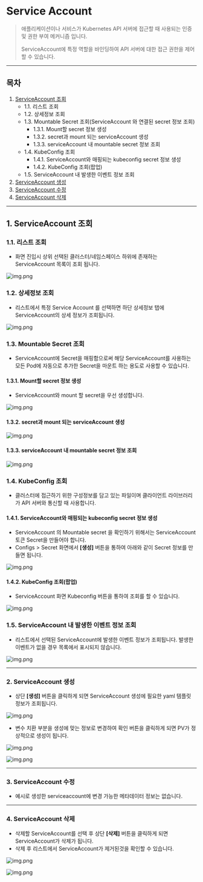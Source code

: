 # Service Account

> 애플리케이션이나 서비스가 Kubernetes API 서버에 접근할 때 사용되는 인증 및 권한 부여 메커니즘 입니다.
>
> ServiceAccount에 특정 역할을 바인딩하여 API 서버에 대한 접근 권한을 제어할 수 있습니다.

--- 

## **목차**
1. [ServiceAccount 조회](#1-serviceaccount-조회)
   * 1.1. 리스트 조회
   * 1.2. 상세정보 조회
   * 1.3. Mountable Secret 조회(ServiceAccount 와 연결된 secret 정보 조회) 
     * 1.3.1. Mount할 secret 정보 생성
     * 1.3.2. secret과 mount 되는 serviceAccount 생성
     * 1.3.3. serviceAccount 내 mountable secret 정보 조회
   * 1.4. KubeConfig 조회
     * 1.4.1. ServiceAccount와 매핑되는 kubeconfig secret 정보 생성
     * 1.4.2. KubeConfig 조회(팝업)
   * 1.5. ServiceAccount 내 발생한 이벤트 정보 조회
2. [ServiceAccount 생성](#2-serviceaccount-생성)
3. [ServiceAccount 수정](#3-serviceaccount-수정)
4. [ServiceAccount 삭제](#4-serviceaccount-삭제)

---

## 1. ServiceAccount 조회
### 1.1. 리스트 조회
* 화면 진입시 상위 선택된 클러스터/네임스페이스 하위에 존재하는 ServiceAccount 목록이 조회 됩니다.

![img.png](img/serviceaccount_list.png)


### 1.2. 상세정보 조회
* 리스트에서 특정 Service Account 를 선택하면 하단 상세정보 탭에 ServiceAccount의 상세 정보가 조회됩니다.

![img.png](img/serviceaccount_info.png)

### 1.3. Mountable Secret 조회
* ServiceAccount에 Secret을 매핑함으로써 해당 ServiceAccount를 사용하는 모든 Pod에 자동으로 추가한 Secret을 마운트 하는 용도로 사용할 수 있습니다.
#### 1.3.1. Mount할 secret 정보 생성
* ServiceAccount와 mount 할 secret을 우선 생성합니다.

![img.png](img/serviceaccount_mount_secret_create.png)

#### 1.3.2. secret과 mount 되는 serviceAccount 생성

![img.png](img/serviceaccount_mout_sa_create.png)

#### 1.3.3. serviceAccount 내 mountable secret 정보 조회

![img.png](img/serviceaccount_secret_info.png)

### 1.4. KubeConfig 조회
* 클러스터에 접근하기 위한 구성정보를 담고 있는 파일이며 클라이언트 라이브러리가 API 서버와 통신할 때 사용합니다.
#### 1.4.1. ServiceAccount와 매핑되는 kubeconfig secret 정보 생성
* ServiceAccount 의 Mountable secret 을 확인하기 위해서는 ServiceAccount 토큰 Secret을 만들어야 합니다. 
* Configs > Secret 화면에서 **[생성]** 버튼을 통하여 아래와 같이 Secret 정보를 만들면 됩니다. 

![img.png](img/serviceaccount_kubeconfig_secret_create.png)

#### 1.4.2. KubeConfig 조회(팝업)
* ServiceAccount 화면 Kubeconfig 버튼을 통하여 조회를 할 수 있습니다.

![img.png](img/serviceaccount_kubeconfig_info.png)

### 1.5. ServiceAccount 내 발생한 이벤트 정보 조회
* 리스트에서 선택된 ServiceAccount에 발생한 이벤트 정보가 조회됩니다. 발생한 이벤트가 없을 경우 목록에서 표시되지 않습니다.

![img.png](img/serviceaccount_event.png)

--- 

### 2. ServiceAccount 생성
* 상단 **[생성]** 버튼을 클릭하게 되면 ServiceAccount 생성에 필요한 yaml 템플릿 정보가 조회됩니다.

![img.png](img/serviceaccount_create_template.png)
* 변수 치환 부분을 생성에 맞는 정보로 변경하여 확인 버튼을 클릭하게 되면 PV가 정상적으로 생성이 됩니다.

![img.png](img/serviceaccount_create_yaml.png)

![img.png](img/serviceaccount_create_result.png)

--- 

### 3. ServiceAccount 수정
* 예시로 생성한 serviceaccount에 변경 가능한 메타데이터 정보는 없습니다.

--- 

### 4. ServiceAccount 삭제
* 삭제할 ServiceAccount를 선택 후 상단 **[삭제]** 버튼을 클릭하게 되면 ServiceAccount가 삭제가 됩니다.
* 삭제 후 리스트에서 ServiceAccount가 제거된것을 확인할 수 있습니다.

![img.png](img/serviceaccount_delete.png)

![img.png](img/serviceaccount_delete_result.png)


